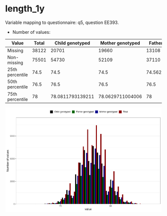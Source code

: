 # length_1y
Variable mapping to questionnaire: q5, question EE393.
- Number of values:

| Value | Total | Child genotyped | Mother genotyped | Father genotyped |
| ----- | ----- | --------------- | ---------------- | ---------------- |
| Missing | 38122 | 20701 | 19660 | 13108 |
| Non-missing | 75501 | 54730 | 52109 | 37110 |
| 25th percentile | 74.5 | 74.5 | 74.5 | 74.5621248761575 |
| 50th percentile | 76.5 | 76.5 | 76.5 | 76.5 |
| 75th percentile | 78 | 78.0811793139211 | 78.0629711004006 | 78 |



![](length_1y_n.png)



